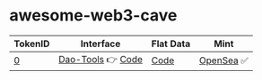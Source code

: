 # awesome-web3-cave

| TokenID | Interface |  Flat Data | Mint      |
|---------|-----------|-----------|-----------|
| [0](./0.json)       | [Dao-Tools](https://web3cave.github.io/0-dao-tools/) 👉 [Code](https://github.com/web3cave/0-dao-tools.git)  | [Code](https://github.com/web3cave/dao-tools-data.git)   | [OpenSea](https://testnets.opensea.io/assets/0x10d26874708d6b6e72eb62648db67a0019082106/0) ✅|
 
